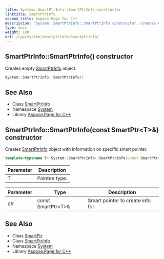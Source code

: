 ```yaml
---
title: System::SmartPtrInfo::SmartPtrInfo constructor
linktitle: SmartPtrInfo
second_title: Aspose.Page for C++
description: 'System::SmartPtrInfo::SmartPtrInfo constructor. Creates empty SmartPtrInfo object in C++.'
type: docs
weight: 100
url: /cpp/system/smartptrinfo/smartptrinfo/
---
```

## SmartPtrInfo::SmartPtrInfo() constructor


Creates empty [SmartPtrInfo](../) object.

```cpp
System::SmartPtrInfo::SmartPtrInfo()
```

## See Also

* Class [SmartPtrInfo](../)
* Namespace [System](../../)
* Library [Aspose.Page for C++](../../../)
## SmartPtrInfo::SmartPtrInfo(const SmartPtr\<T\>\&) constructor


Creates [SmartPtrInfo](../) object with information on specific smart pointer.

```cpp
template<typename T> System::SmartPtrInfo::SmartPtrInfo(const SmartPtr<T> &ptr)
```


| Parameter | Description |
| --- | --- |
| T | Pointee type. |

| Parameter | Type | Description |
| --- | --- | --- |
| ptr | const SmartPtr\<T\>\& | Smart pointer to create info for. |

## See Also

* Class [SmartPtr](../../smartptr/)
* Class [SmartPtrInfo](../)
* Namespace [System](../../)
* Library [Aspose.Page for C++](../../../)

